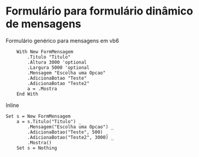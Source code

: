 # Formulário para formulário dinâmico de mensagens
Formulário genérico para mensagens em vb6

```` 
    With New FormMensagem
        .Titulo "Titulo"
        .Altura 3000 'optional
        .Largura 5000 'optional
        .Mensagem "Escolha uma Opcao"
        .AdicionaBotao "Teste"
        .AdicionaBotao "Teste2"
        a = .Mostra
    End With
````

Inline
````    
Set s = New FormMensagem
    a = s.Titulo("Titulo") _
        .Mensagem("Escolha uma Opcao") _
        .AdicionaBotao("Teste", 500) _
        .AdicionaBotao("Teste2", 3000) _
        .Mostra()
    Set s = Nothing
````

